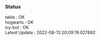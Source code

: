 ### Status


table : OK  
hogwarts : OK  
icy-bot : OK  
Latest Update : 2022-08-13 20:09:19.027892
